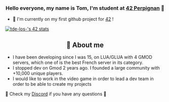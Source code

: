 ### <div align="center">Hello everyone, my name is Tom, I'm student at [42 Perpignan](https://42perpignan.fr/) 🦊</div>

- 📂 I'm currently on my first github project for [42](https://github.com/NineSuper/School42) !

[![tde-los-'s 42 stats](https://badge42.coday.fr/api/v2/clpo61f0c167701t692asdwoa/stats?cursusId=67&coalitionId=316)](https://github.com/Coday-meric/badge42)

## <div align="center">🎫 About me </div>
- I have been developing since I was 15, on LUA/GLUA with 4 GMOD servers, which one of is the best French server in its category.
- I stopped dev on Gmod 2 years ago. I founded a large community with +10,000 unique players.
- I would like to work in the video game in order to lead a dev team in order to be able to create my projects

📢 Check my [Discord](https://discord.gg/EmANhzt) if you have any questions 🎈
